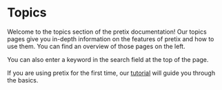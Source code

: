 # Topics

Welcome to the topics section of the pretix documentation! 
Our topics pages give you in-depth information on the features of pretix and how to use them. 
You can find an overview of those pages on the left. 

You can also enter a keyword in the search field at the top of the page. 

If you are using pretix for the first time, our [tutorial](tutorial/getting-started.md) will guide you through the basics. 